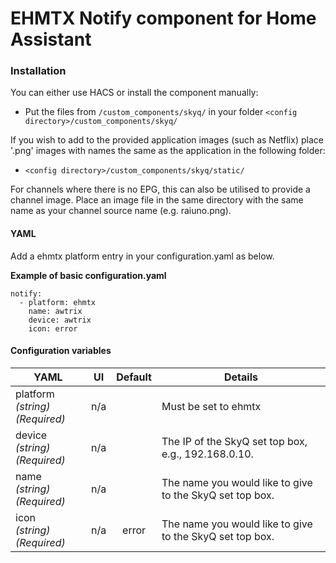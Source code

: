 # EHMTX Notify component for Home Assistant


### Installation

You can either use HACS or install the component manually:

- Put the files from `/custom_components/skyq/` in your folder `<config directory>/custom_components/skyq/`

If you wish to add to the provided application images (such as Netflix) place '.png' images with names the same as the application in the following folder:

- `<config directory>/custom_components/skyq/static/`

For channels where there is no EPG, this can also be utilised to provide a channel image. Place an image file in the same directory with the same name as your channel source name (e.g. raiuno.png).

#### YAML

Add a ehmtx platform entry in your configuration.yaml as below.

**Example of basic configuration.yaml**

```
notify:
  - platform: ehmtx
    name: awtrix
    device: awtrix
    icon: error

```

#### Configuration variables

| **YAML**                                        | **UI**                            | **Default** | **Details** |
| ------------------------------------------------|-----------------------------------|:-----------:|-------------|
| platform<br>_(string)(Required)_                | n/a                               |             |Must be set to ehmtx |
| device<br>_(string)(Required)_                  | n/a                               |             | The IP of the SkyQ set top box, e.g., 192.168.0.10. |
| name<br>_(string)(Required)_                    | n/a                               |             | The name you would like to give to the SkyQ set top box. 
| icon<br>_(string)(Required)_                    | n/a                               |error        | The name you would like to give to the SkyQ set top box. 

